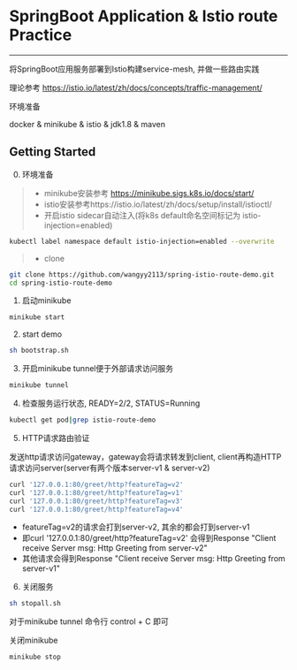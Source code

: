 # SpringBoot Application & Istio route Practice
---------------
将SpringBoot应用服务部署到Istio构建service-mesh, 并做一些路由实践

理论参考 https://istio.io/latest/zh/docs/concepts/traffic-management/

环境准备

docker & minikube & istio & jdk1.8 & maven

Getting Started
---------------
0. 环境准备
> * minikube安装参考 https://minikube.sigs.k8s.io/docs/start/
> * istio安装参考https://istio.io/latest/zh/docs/setup/install/istioctl/
> * 开启istio sidecar自动注入(将k8s default命名空间标记为 istio-injection=enabled)
```sh
kubectl label namespace default istio-injection=enabled --overwrite
```
> * clone
```sh
git clone https://github.com/wangyy2113/spring-istio-route-demo.git
cd spring-istio-route-demo
```


1. 启动minikube
```sh
minikube start
```

2. start demo
```sh
sh bootstrap.sh
```

3. 开启minikube tunnel便于外部请求访问服务
```sh
minikube tunnel
```

4. 检查服务运行状态, READY=2/2, STATUS=Running
```sh
kubectl get pod|grep istio-route-demo
```

5. HTTP请求路由验证

发送http请求访问gateway，gateway会将请求转发到client, client再构造HTTP请求访问server(server有两个版本server-v1 & server-v2)

```sh
curl '127.0.0.1:80/greet/http?featureTag=v2'
curl '127.0.0.1:80/greet/http?featureTag=v1'
curl '127.0.0.1:80/greet/http?featureTag=v3'
curl '127.0.0.1:80/greet/http?featureTag=v4'
```
- featureTag=v2的请求会打到server-v2, 其余的都会打到server-v1
- 即curl '127.0.0.1:80/greet/http?featureTag=v2' 会得到Response "Client receive Server msg: Http Greeting from server-v2"
- 其他请求会得到Response "Client receive Server msg: Http Greeting from server-v1"

6. 关闭服务
```sh
sh stopall.sh
```

对于minikube tunnel 命令行 control + C 即可

关闭minikube

```sh
minikube stop
```